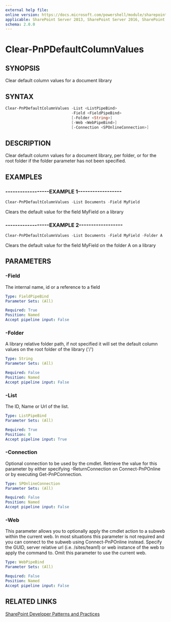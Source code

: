```yaml
---
external help file:
online version: https://docs.microsoft.com/powershell/module/sharepoint-pnp/clear-pnpdefaultcolumnvalues
applicable: SharePoint Server 2013, SharePoint Server 2016, SharePoint Server 2019, SharePoint Online
schema: 2.0.0
---
```


# Clear-PnPDefaultColumnValues

## SYNOPSIS
Clear default column values for a document library

## SYNTAX

```powershell
Clear-PnPDefaultColumnValues -List <ListPipeBind>
                             -Field <FieldPipeBind>
                             [-Folder <String>]
                             [-Web <WebPipeBind>]
                             [-Connection <SPOnlineConnection>]
```

## DESCRIPTION
Clear default column values for a document library, per folder, or for the root folder if the folder parameter has not been specified.

## EXAMPLES

### ------------------EXAMPLE 1------------------
```powershell
Clear-PnPDefaultColumnValues -List Documents -Field MyField
```

Clears the default value for the field MyField on a library

### ------------------EXAMPLE 2------------------
```powershell
Clear-PnPDefaultColumnValues -List Documents -Field MyField -Folder A
```

Clears the default value for the field MyField on the folder A on a library

## PARAMETERS

### -Field
The internal name, id or a reference to a field

```yaml
Type: FieldPipeBind
Parameter Sets: (All)

Required: True
Position: Named
Accept pipeline input: False
```

### -Folder
A library relative folder path, if not specified it will set the default column values on the root folder of the library ('/')

```yaml
Type: String
Parameter Sets: (All)

Required: False
Position: Named
Accept pipeline input: False
```

### -List
The ID, Name or Url of the list.

```yaml
Type: ListPipeBind
Parameter Sets: (All)

Required: True
Position: 0
Accept pipeline input: True
```

### -Connection
Optional connection to be used by the cmdlet. Retrieve the value for this parameter by either specifying -ReturnConnection on Connect-PnPOnline or by executing Get-PnPConnection.

```yaml
Type: SPOnlineConnection
Parameter Sets: (All)

Required: False
Position: Named
Accept pipeline input: False
```

### -Web
This parameter allows you to optionally apply the cmdlet action to a subweb within the current web. In most situations this parameter is not required and you can connect to the subweb using Connect-PnPOnline instead. Specify the GUID, server relative url (i.e. /sites/team1) or web instance of the web to apply the command to. Omit this parameter to use the current web.

```yaml
Type: WebPipeBind
Parameter Sets: (All)

Required: False
Position: Named
Accept pipeline input: False
```

## RELATED LINKS

[SharePoint Developer Patterns and Practices](https://aka.ms/sppnp)
